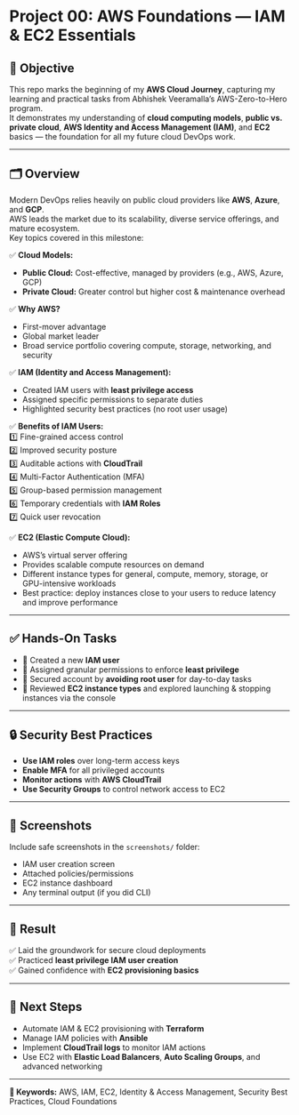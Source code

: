 # Project 00: AWS Foundations — IAM & EC2 Essentials

## 📌 Objective

This repo marks the beginning of my **AWS Cloud Journey**, capturing my learning and practical tasks from Abhishek Veeramalla’s AWS-Zero-to-Hero program.  
It demonstrates my understanding of **cloud computing models**, **public vs. private cloud**, **AWS Identity and Access Management (IAM)**, and **EC2** basics — the foundation for all my future cloud DevOps work.

---

## 🗂️ Overview

Modern DevOps relies heavily on public cloud providers like **AWS**, **Azure**, and **GCP**.  
AWS leads the market due to its scalability, diverse service offerings, and mature ecosystem.  
Key topics covered in this milestone:

✅ **Cloud Models:**  
- **Public Cloud:** Cost-effective, managed by providers (e.g., AWS, Azure, GCP)  
- **Private Cloud:** Greater control but higher cost & maintenance overhead

✅ **Why AWS?**  
- First-mover advantage  
- Global market leader  
- Broad service portfolio covering compute, storage, networking, and security

✅ **IAM (Identity and Access Management):**  
- Created IAM users with **least privilege access**  
- Assigned specific permissions to separate duties  
- Highlighted security best practices (no root user usage)

✅ **Benefits of IAM Users:**  
1️⃣ Fine-grained access control  
2️⃣ Improved security posture  
3️⃣ Auditable actions with **CloudTrail**  
4️⃣ Multi-Factor Authentication (MFA)  
5️⃣ Group-based permission management  
6️⃣ Temporary credentials with **IAM Roles**  
7️⃣ Quick user revocation

✅ **EC2 (Elastic Compute Cloud):**  
- AWS’s virtual server offering  
- Provides scalable compute resources on demand  
- Different instance types for general, compute, memory, storage, or GPU-intensive workloads  
- Best practice: deploy instances close to your users to reduce latency and improve performance

---

## ✅ Hands-On Tasks

- 🎯 Created a new **IAM user**  
- 🎯 Assigned granular permissions to enforce **least privilege**  
- 🎯 Secured account by **avoiding root user** for day-to-day tasks  
- 🎯 Reviewed **EC2 instance types** and explored launching & stopping instances via the console

---

## 🔒 Security Best Practices

- **Use IAM roles** over long-term access keys  
- **Enable MFA** for all privileged accounts  
- **Monitor actions** with **AWS CloudTrail**  
- **Use Security Groups** to control network access to EC2

---

## 📸 Screenshots

Include safe screenshots in the `screenshots/` folder:
- IAM user creation screen  
- Attached policies/permissions  
- EC2 instance dashboard  
- Any terminal output (if you did CLI)

---

## 🎯 Result

✅ Laid the groundwork for secure cloud deployments  
✅ Practiced **least privilege IAM user creation**  
✅ Gained confidence with **EC2 provisioning basics**

---

## 🚀 Next Steps

- Automate IAM & EC2 provisioning with **Terraform**  
- Manage IAM policies with **Ansible**  
- Implement **CloudTrail logs** to monitor IAM actions  
- Use EC2 with **Elastic Load Balancers**, **Auto Scaling Groups**, and advanced networking

---

**📌 Keywords:** AWS, IAM, EC2, Identity & Access Management, Security Best Practices, Cloud Foundations


